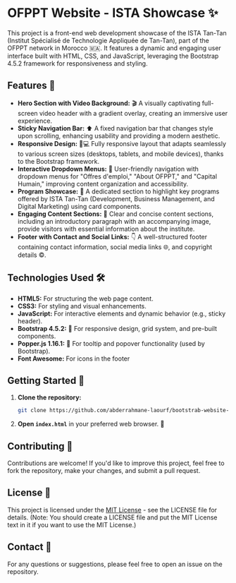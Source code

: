 # OFPPT Website - ISTA  Showcase ✨
This project is a front-end web development showcase of the ISTA Tan-Tan (Institut Spécialisé de Technologie Appliquée de Tan-Tan), part of the OFPPT network in Morocco 🇲🇦. It features a dynamic and engaging user interface built with HTML, CSS, and JavaScript, leveraging the Bootstrap 4.5.2 framework for responsiveness and styling.

## Features 🚀

-   **Hero Section with Video Background:** 🎬 A visually captivating full-screen video header with a gradient overlay, creating an immersive user experience.
-   **Sticky Navigation Bar:** ⬆️ A fixed navigation bar that changes style upon scrolling, enhancing usability and providing a modern aesthetic.
-   **Responsive Design:** 📱💻 Fully responsive layout that adapts seamlessly to various screen sizes (desktops, tablets, and mobile devices), thanks to the Bootstrap framework.
-   **Interactive Dropdown Menus:** 🔽 User-friendly navigation with dropdown menus for "Offres d'emploi," "About OFPPT," and "Capital Humain," improving content organization and accessibility.
-   **Program Showcase:** 🏫 A dedicated section to highlight key programs offered by ISTA Tan-Tan (Development, Business Management, and Digital Marketing) using card components.
-   **Engaging Content Sections:** 📄 Clear and concise content sections, including an introductory paragraph with an accompanying image, provide visitors with essential information about the institute.
-   **Footer with Contact and Social Links:** 👇 A well-structured footer containing contact information, social media links 🌐, and copyright details ©️.

## Technologies Used 🛠️

-   **HTML5:** For structuring the web page content.
-   **CSS3:** For styling and visual enhancements.
-   **JavaScript:** For interactive elements and dynamic behavior (e.g., sticky header).
-   **Bootstrap 4.5.2:** 📱 For responsive design, grid system, and pre-built components.
-   **Popper.js 1.16.1:** 💬 For tooltip and popover functionality (used by Bootstrap).
-   **Font Awesome:** <i></i> For icons in the footer
## Getting Started 🏁

1. **Clone the repository:**
    ```bash
    git clone https://github.com/abderrahmane-laourf/bootstrab-website-ofppt.git
    ```
2. **Open `index.html`** in your preferred web browser. 🎉

## Contributing 🙌

Contributions are welcome! If you'd like to improve this project, feel free to fork the repository, make your changes, and submit a pull request.

## License 📜

This project is licensed under the [MIT License](LICENSE) - see the LICENSE file for details. (Note: You should create a LICENSE file and put the MIT License text in it if you want to use the MIT License.)

## Contact 📧

For any questions or suggestions, please feel free to open an issue on the repository.

